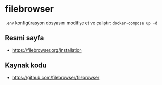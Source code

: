 # filebrowser

`.env` konfigürasyon dosyasını modifiye et ve çalıştır:
`
    docker-compose up -d
`
## Resmi sayfa

- <https://filebrowser.org/installation>

## Kaynak kodu

- <https://github.com/filebrowser/filebrowser>
